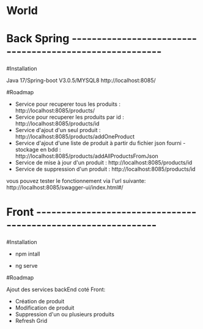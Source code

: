 # World
# Back Spring --------------------------------------------------------

#Installation

Java 17/Spring-boot V3.0.5/MYSQL8 
http://localhost:8085/


#Roadmap

- Service pour recuperer tous les produits : http://localhost:8085/products/
- Service pour recuperer les produits par id :  http://localhost:8085/products/id 
- Service d'ajout d'un seul produit :  http://localhost:8085/products/addOneProduct
- Service d'ajout d'une liste de produit à partir du fichier json fourni - stockage en bdd : http://localhost:8085/products/addAllProductsFromJson
- Service de mise à jour d'un produit : http://localhost:8085/products/id
- Service de suppression d'un produit : http://localhost:8085/products/id


vous pouvez tester le fonctionnement via l'url suivante: http://localhost:8085/swagger-ui/index.html#/



# Front --------------------------------------------------------------

#Installation 

- npm intall

- ng serve


#Roadmap

Ajout des services backEnd coté Front:
- Création de produit 
- Modification de produit
- Suppression d'un ou plusieurs produits
- Refresh Grid

